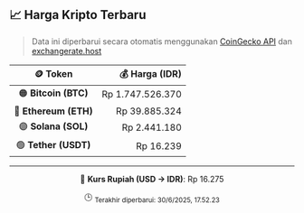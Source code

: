 

<!-- HARGA_KRIPTO -->
## 📈 Harga Kripto Terbaru

> Data ini diperbarui secara otomatis menggunakan [CoinGecko API](https://www.coingecko.com/) dan [exchangerate.host](https://exchangerate.host/)

<div align="center">

| 🪙 Token | 💰 Harga (IDR) |
|:------:|---------------:|
| 🟠 **Bitcoin (BTC)**   | Rp 1.747.526.370 |
| 🔵 **Ethereum (ETH)**  | Rp 39.885.324 |
| 🟣 **Solana (SOL)**    | Rp 2.441.180 |
| 🟢 **Tether (USDT)**   | Rp 16.239 |

---

💱 **Kurs Rupiah (USD → IDR)**: Rp 16.275

🕒 <sub>Terakhir diperbarui: 30/6/2025, 17.52.23</sub>

</div>
<!-- /HARGA_KRIPTO -->